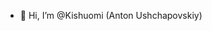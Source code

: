 - 👋 Hi, I’m @Kishuomi (Anton Ushchapovskiy)


<!---
Kishuomi/Kishuomi is a ✨ special ✨ repository because its `README.md` (this file) appears on your GitHub profile.
You can click the Preview link to take a look at your changes.
--->
